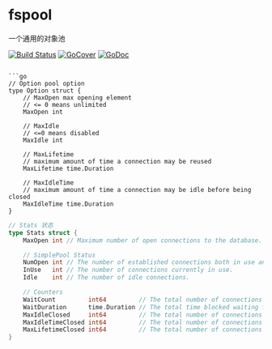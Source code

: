 # fspool
一个通用的对象池

[![Build Status](https://travis-ci.org/fsgo/fspool.png?branch=master)](https://travis-ci.org/fsgo/fspool)
[![GoCover](https://gocover.io/_badge/github.com/fsgo/fspool?status.svg)](https://gocover.io/github.com/fsgo/fspool)
[![GoDoc](https://godoc.org/github.com/fsgo/fspool?status.svg)](https://godoc.org/github.com/fsgo/fspool)


```

```go
// Option pool option
type Option struct {
	// MaxOpen max opening element
	// <= 0 means unlimited
	MaxOpen int

	// MaxIdle
	// <=0 means disabled
	MaxIdle int

	// MaxLifetime
	// maximum amount of time a connection may be reused
	MaxLifetime time.Duration

	// MaxIdleTime
	// maximum amount of time a connection may be idle before being closed
	MaxIdleTime time.Duration
}
```

```go
// Stats 状态
type Stats struct {
	MaxOpen int // Maximum number of open connections to the database.

	// SimplePool Status
	NumOpen int // The number of established connections both in use and idle.
	InUse   int // The number of connections currently in use.
	Idle    int // The number of idle connections.

	// Counters
	WaitCount         int64         // The total number of connections waited for.
	WaitDuration      time.Duration // The total time blocked waiting for a new connection.
	MaxIdleClosed     int64         // The total number of connections closed due to SetMaxIdleConns.
	MaxIdleTimeClosed int64         // The total number of connections closed due to SetConnMaxIdleTime.
	MaxLifetimeClosed int64         // The total number of connections closed due to SetConnMaxLifetime.
}
```